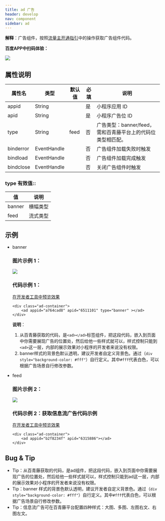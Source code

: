 ```yaml
---
title: ad 广告
header: develop
nav: component
sidebar: ad
---
```


 

**解释**：广告组件，按照<a href="https://smartprogram.baidu.com/docs/introduction/adopen/">流量主开通指引</a>中的操作获取广告组件代码。


**百度APP中扫码体验：**

<img src="https://b.bdstatic.com/miniapp/assets/images/doc_demo/ad.png"  class="demo-qrcode-image" />

## **属性说明**

|属性名 |类型  |默认值  |必填|说明|
|---- | ---- | ---- |---- |---- |
|appid|String| |是|小程序应用 ID|
|apid|String| |是|小程序广告位 ID|
|type|String|feed|否|广告类型：banner/feed，需和百青藤平台上的代码位类型相匹配。|
|binderror|EventHandle||否|广告组件加载失败时触发|
|bindload|EventHandle||否|广告组件加载完成触发|
|bindclose|EventHandle||否|关闭广告组件时触发|

### **type 有效值:**:

| 值 | 说明 |
|--- |----- |
| banner | 横幅类型 |
| feed | 流式类型 |

## 示例

* banner

    ### **图片示例 1**：

    <div class="m-doc-custom-examples">
        <div class="m-doc-custom-examples-correct">
            <img src=" https://b.bdstatic.com/miniapp/images/ad-banner.png">
        </div>
        <div class="m-doc-custom-examples-correct">
            <img src=" ">
        </div>
        <div class="m-doc-custom-examples-correct">
            <img src=" ">
        </div>     
    </div>

    ### **代码示例 1**：

    <a href="swanide://fragment/d7056a8d90865d1a6a76bfb96c5d6d9a1572604050629" title="在开发者工具中预览效果" target="_self">在开发者工具中预览效果</a>

    ```
    <div class="ad-container">
        <ad appid="a764cad8" apid="6511101" type="banner" ></ad>
    </div>

    ```
    **说明**：
    1. 从百青藤获取的代码，是`<ad></ad>`标签组件，把这段代码，嵌入到页面中你需要展现广告的位置处，然后给他一些样式就可以，样式控制只能到`<ad>`这一层，内部的展示效果对小程序的开发者来说没有权限。
    2. banner样式的背景色默认透明，建议开发者自定义背景色。通过（`div style="background-color: #fff"`）自行定义。其中`#fff`代表白色，可以根据广告场景自行修改参数。

* feed

    ### **图片示例 2**：

    <div class="m-doc-custom-examples">
        <div class="m-doc-custom-examples-correct">
            <img src="https://b.bdstatic.com/miniapp/images/ad-feed.png">
        </div>
        <div class="m-doc-custom-examples-correct">
            <img src=" ">
        </div>
        <div class="m-doc-custom-examples-correct">
            <img src=" ">
        </div>     
    </div>

    ### **代码示例 2**：获取信息流广告代码示例 

    <a href="swanide://fragment/3d2b4b9c495c812edff04922a25bf0171572604070484" title="在开发者工具中预览效果" target="_self">在开发者工具中预览效果</a>

    ```
    <div class="ad-container">
        <ad appid="b2f8234f" apid="6315886"></ad>
    </div>

    ```

##  **Bug & Tip**

* Tip：从百青藤获取的代码，是ad组件，把这段代码，嵌入到页面中你需要展现广告的位置处，然后给他一些样式就可以，样式控制只能到ad这一层，内部的展示效果对小程序的开发者来说没有权限。
* Tip：banner 样式的背景色默认透明，建议开发者自定义背景色。通过（`div style="background-color: #fff"`）自行定义。其中`#fff`代表白色，可以根据广告场景自行修改参数。
* Tip：信息流广告可在百青藤平台配置四种样式：大图、多图、左图右文、右图左文。
